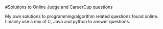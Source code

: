 #Solutions to Online Judge and CareerCup questions

My own solutions to programming/algorithm related questions found online. I mainly use a mix of C, Java and python to answer questions.
